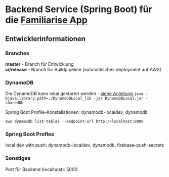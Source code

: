 # Backend Service (Spring Boot) für die [Familiarise App](https://devpost.com/software/virtuelle-stimmungsringe)


## Entwicklerinformationen
### Branches
**master** - Branch für Entwicklung  
**ci/release** - Branch für Buildpipeline (automatisches deployment auf AWS)

### DynamoDB
Die DynamoDB kann lokal gestartet werden - [siehe Anleitung](https://docs.aws.amazon.com/amazondynamodb/latest/developerguide/DynamoDBLocal.DownloadingAndRunning.html)
`java -Djava.library.path=./DynamoDBLocal_lib -jar DynamoDBLocal.jar -sharedDb`

Spring Boot Profile-Konstellationen: dynamodb-localdev, dynamodb

`aws dynamodb list-tables --endpoint-url http://localhost:8000`

### Spring Boot Profles
local dev with push: dynamodb-localdev, dynamodb, firebase-push-secrets


### Sonstiges
Port für Backend (localhost): 5000

